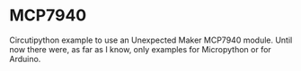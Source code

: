 # MCP7940
 Circutipython example to use an Unexpected Maker MCP7940 module.
 Until now there were, as far as I know, only examples for Micropython or for Arduino.
 

